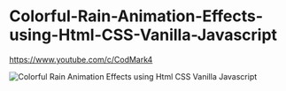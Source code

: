 # Colorful-Rain-Animation-Effects-using-Html-CSS-Vanilla-Javascript

https://www.youtube.com/c/CodMark4

![Colorful Rain Animation Effects using Html CSS   Vanilla Javascript](https://user-images.githubusercontent.com/95895380/146933278-93f68567-b656-4663-93f6-d040951d6b86.png)
